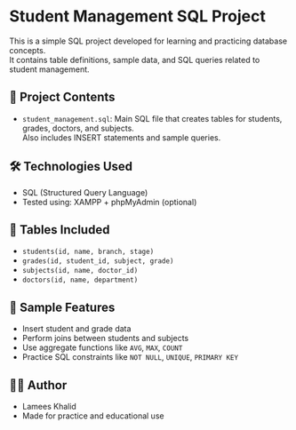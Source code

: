 # Student Management SQL Project

This is a simple SQL project developed for learning and practicing database concepts.  
It contains table definitions, sample data, and SQL queries related to student management.

## 📁 Project Contents

- `student_management.sql`: Main SQL file that creates tables for students, grades, doctors, and subjects.  
  Also includes INSERT statements and sample queries.

## 🛠️ Technologies Used

- SQL (Structured Query Language)
- Tested using: XAMPP + phpMyAdmin (optional)

## 🧩 Tables Included

- `students(id, name, branch, stage)`
- `grades(id, student_id, subject, grade)`
- `subjects(id, name, doctor_id)`
- `doctors(id, name, department)`

## 📌 Sample Features

- Insert student and grade data
- Perform joins between students and subjects
- Use aggregate functions like `AVG`, `MAX`, `COUNT`
- Practice SQL constraints like `NOT NULL`, `UNIQUE`, `PRIMARY KEY`

## 👩‍💻 Author

- Lamees Khalid  
- Made for practice and educational use

